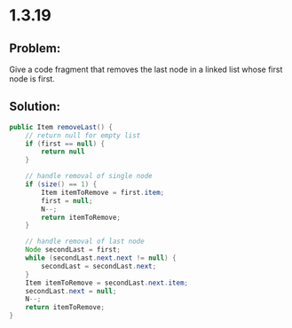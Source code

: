 # 1.3.19

## Problem:

Give a code fragment that removes the last node in a linked list whose first node is first.

## Solution:

```java
public Item removeLast() {
    // return null for empty list
    if (first == null) {
        return null
    }

    // handle removal of single node
    if (size() == 1) {
        Item itemToRemove = first.item;
        first = null;
        N--;
        return itemToRemove;
    }

    // handle removal of last node
    Node secondLast = first;
    while (secondLast.next.next != null) {
        secondLast = secondLast.next;
    }
    Item itemToRemove = secondLast.next.item;
    secondLast.next = null;
    N--;
    return itemToRemove;
}
```
